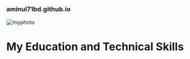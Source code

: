 ### aminul71bd.github.io  
<span>![myphoto]() <h1> My Education and Technical Skills</h1></span><br/>



